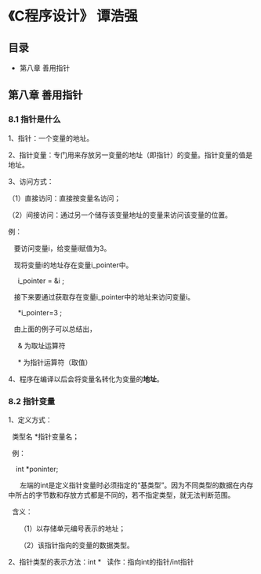 # 《C程序设计》 谭浩强

## 目录

* 第八章 善用指针

## 第八章 善用指针

### 8.1 指针是什么

1、指针：一个变量的地址。

2、指针变量：专门用来存放另一变量的地址（即指针）的变量。指针变量的值是地址。

3、访问方式：

（1）直接访问：直接按变量名访问；

（2）间接访问：通过另一个储存该变量地址的变量来访问该变量的位置。

例：

    要访问变量i，给变量i赋值为3。
    
    现将变量i的地址存在变量i_pointer中。

      i_pointer = &i ;

    接下来要通过获取存在变量i_pointer中的地址来访问变量i。

      *i_pointer=3 ;

    由上面的例子可以总结出，
    
      & 为取址运算符

      * 为指针运算符（取值）
      
4、程序在编译以后会将变量名转化为变量的**地址**。

### 8.2 指针变量

1、定义方式：

   类型名 *指针变量名；
   
   例：
   
       int *poninter;
       
       左端的int是定义指针变量时必须指定的“基类型”。因为不同类型的数据在内存中所占的字节数和存放方式都是不同的，若不指定类型，就无法判断范围。
       
   含义：
   
       （1）以存储单元编号表示的地址；
       
       （2）该指针指向的变量的数据类型。

2、指针类型的表示方法：int *   读作：指向int的指针/int指针
